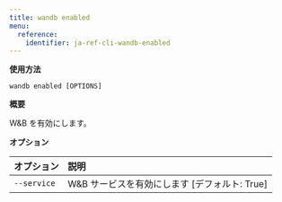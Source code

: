 ```yaml
---
title: wandb enabled
menu:
  reference:
    identifier: ja-ref-cli-wandb-enabled
---
```


**使用方法**

`wandb enabled [OPTIONS]`

**概要**

W&B を有効にします。

**オプション**

| **オプション** | **説明** |
| :--- | :--- |
| `--service` | W&B サービスを有効にします [デフォルト: True] |

